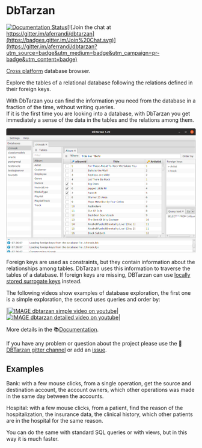 DbTarzan
========

[![Documentation Status](https://readthedocs.org/projects/ansicolortags/badge/?version=latest)](https://aferrandi.github.io/dbtarzan)[![Join the chat at https://gitter.im/aferrandi/dbtarzan](https://badges.gitter.im/Join%20Chat.svg)](https://gitter.im/aferrandi/dbtarzan?utm_source=badge&utm_medium=badge&utm_campaign=pr-badge&utm_content=badge)

[Cross platform](https://aferrandi.github.io/dbtarzan/Installation.html) database browser.

Explore the tables of a relational database following the relations defined in their foreign keys.

With DbTarzan you can find the information you need from the database in a fraction of the time, without writing queries.  
If it is the first time you are looking into a database, with DbTarzan you get immediately a sense of the data in the tables and the relations among them.

![DbTarzan](docs/images/window.png?raw=true)

Foreign keys are used as constraints, but they contain information about the relationships among tables. 
DbTarzan uses this information to traverse the tables of a database.
If foreign keys are missing, DBTarzan can use [locally stored surrogate keys](https://aferrandi.github.io/dbtarzan/AdditionalForeignKeys.html) instead.

The following videos show examples of database exploration, the first one is a simple exploration, the second uses queries and order by:

|[![IMAGE dbtarzan simple video on youtube](https://img.youtube.com/vi/qLh5HnW0Rwc/default.jpg)](https://youtu.be/qLh5HnW0Rwc)|[![IMAGE dbtarzan detailed video on youtube](https://img.youtube.com/vi/CezsF9vME6U/default.jpg)](https://youtu.be/CezsF9vME6U)|

More details in the :books:[Documentation](https://aferrandi.github.io/dbtarzan).

If you have any problem or question about the project please use the :speech_balloon:[DBTarzan gitter channel](https://gitter.im/aferrandi/dbtarzan) or add an [issue](https://github.com/aferrandi/dbtarzan/issues). 

Examples
--------

Bank: with a few mouse clicks, from a single operation, get the source and destination account, the account owners, which other operations was made in the same day between the accounts. 

Hospital: with a few mouse clicks, from a patient, find the reason of the hospitalization, the insurance data, the clinical history, which other patients are in the hospital for the same reason.

You can do the same with standard SQL queries or with views, but in this way it is much faster.

<a href="https://snapcraft.io/dbtarzan" title="Get it from the Snap Store">
  <img src="https://snapcraft.io/static/images/badges/en/snap-store-black.svg" alt="" />
</a>
